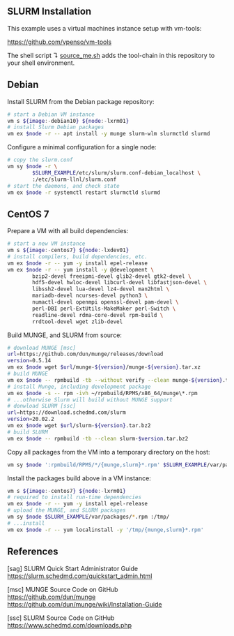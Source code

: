 ## SLURM Installation

This example uses a virtual machines instance setup with vm-tools:

https://github.com/vpenso/vm-tools

The shell script ↴ [source_me.sh][0] adds the tool-chain in this repository to 
your shell environment.

## Debian

Install SLURM from the Debian package repository:

```bash
# start a Debian VM instance
vm s ${image:-debian10} ${node:-lxrm01}
# install Slurm Debian packages
vm ex $node -r -- apt install -y munge slurm-wlm slurmctld slurmd
```

Configure a minimal configuration for a single node:

```bash
# copy the slurm.conf
vm sy $node -r \
        $SLURM_EXAMPLE/etc/slurm/slurm.conf-debian_localhost \
        :/etc/slurm-llnl/slurm.conf
# start the daemons, and check state
vm ex $node -r systemctl restart slurmctld slurmd
```

## CentOS 7

Prepare a VM with all build dependencies:

```bash
# start a new VM instance
vm s ${image:-centos7} ${node:-lxdev01}
# install compilers, build dependencies, etc.
vm ex $node -r -- yum -y install epel-release
vm ex $node -r -- yum install -y @development \
        bzip2-devel freeipmi-devel glib2-devel gtk2-devel \
        hdf5-devel hwloc-devel libcurl-devel libfastjson-devel \
        libssh2-devel lua-devel lz4-devel man2html \
        mariadb-devel ncurses-devel python3 \
        numactl-devel openmpi openssl-devel pam-devel \
        perl-DBI perl-ExtUtils-MakeMaker perl-Switch \
        readline-devel rdma-core-devel rpm-build \
        rrdtool-devel wget zlib-devel
```

Build MUNGE, and SLURM from source:

```bash
# download MUNGE [msc]
url=https://github.com/dun/munge/releases/download
version=0.5.14
vm ex $node wget $url/munge-${version}/munge-${version}.tar.xz
# build MUNGE
vm ex $node -- rpmbuild -tb --without verify --clean munge-${version}.tar.xz
# install Munge, including development package
vm ex $node -s -- rpm -ivh ~/rpmbuild/RPMS/x86_64/munge\*.rpm
# ...otherwise Slurm will build without MUNGE support
# donwload SLURM [ssc]
url=https://download.schedmd.com/slurm
version=20.02.2
vm ex $node wget $url/slurm-${version}.tar.bz2
# build SLURM
vm ex $node -- rpmbuild -tb --clean slurm-$version.tar.bz2
```

Copy all packages from the VM into a temporary directory on the host:

```bash
vm sy $node ':rpmbuild/RPMS/*/{munge,slurm}*.rpm' $SLURM_EXAMPLE/var/packages/
```

Install the packages build above in a VM instance:

```bash
vm s ${image:-centos7} ${node:-lxrm01}
# required to install run-time dependencies
vm ex $node -r -- yum -y install epel-release
# upload the MUNGE, and SLURM packages
vm sy $node $SLURM_EXAMPLE/var/packages/*.rpm :/tmp/
# ...install
vm ex $node -r -- yum localinstall -y '/tmp/{munge,slurm}*.rpm'
```

## References

[sag] SLURM Quick Start Administrator Guide  
<https://slurm.schedmd.com/quickstart_admin.html>

[msc] MUNGE Source Code on GitHub  
<https://github.com/dun/munge>  
<https://github.com/dun/munge/wiki/Installation-Guide>

[ssc] SLURM Source Code on GitHub  
<https://www.schedmd.com/downloads.php>

[0]: source_me.sh
[1]: etc/slurm/slurm.conf-debian_localhost
[2]: docs/slurm_daemons.md
